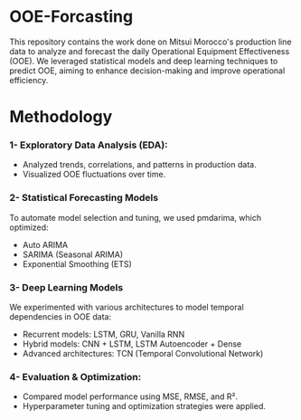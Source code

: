 # OOE-Forcasting
This repository contains the work done on Mitsui Morocco's production line data to analyze and forecast the daily Operational Equipment Effectiveness (OOE). We leveraged statistical models and deep learning techniques to predict OOE, aiming to enhance decision-making and improve operational efficiency.
#  Methodology
### 1- Exploratory Data Analysis (EDA):
- Analyzed trends, correlations, and patterns in production data.
- Visualized OOE fluctuations over time.
### 2- Statistical Forecasting Models
To automate model selection and tuning, we used pmdarima, which optimized:
- Auto ARIMA
- SARIMA (Seasonal ARIMA)
- Exponential Smoothing (ETS)

### 3- Deep Learning Models
We experimented with various architectures to model temporal dependencies in OOE data:
- Recurrent models: LSTM, GRU, Vanilla RNN
- Hybrid models: CNN + LSTM, LSTM Autoencoder + Dense
- Advanced architectures: TCN (Temporal Convolutional Network)

### 4- Evaluation & Optimization:
- Compared model performance using MSE, RMSE, and R².
- Hyperparameter tuning and optimization strategies were applied.
